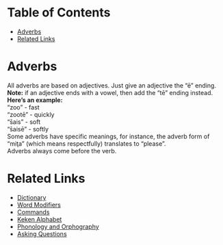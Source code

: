 # Table of Contents
- [Adverbs](#adverbs)
- [Related Links](#related-links)

# Adverbs
All adverbs are based on adjectives. Just give an adjective the “ē” ending.  
**Note:** if an adjective ends with a vowel, then add the “tē” ending instead.  
**Here’s an example:**  
“zoo” - fast  
“zootē” - quickly  
“s̄ais” - soft  
“s̄aisē” - softly  
Some adverbs have specific meanings, for instance, the adverb form of “miţa” (which means respectfully) translates to “please”.  
Adverbs always come before the verb.  

# Related Links
- [Dictionary](dictionary.md)
- [Word Modifiers](word_modifiers.md)
- [Commands](commands.md)
- [Keken Alphabet](keken_alphabet.md)
- [Phonology and Orphography](phonology_and_orthography.md)
- [Asking Questions](asking_questions.md)